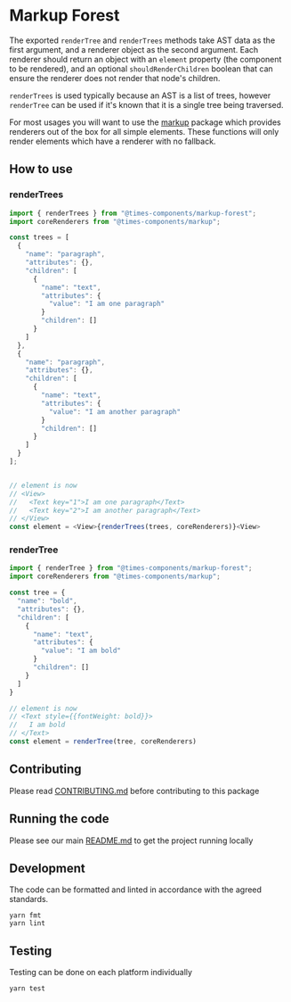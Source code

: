 # Markup Forest

The exported `renderTree` and `renderTrees` methods take AST data as the first
argument, and a renderer object as the second argument. Each renderer should
return an object with an `element` property (the component to be rendered), and
an optional `shouldRenderChildren` boolean that can ensure the renderer does not
render that node's children.

`renderTrees` is used typically because an AST is a list of trees, however
`renderTree` can be used if it's known that it is a single tree being traversed.

For most usages you will want to use the
[markup](https://github.com/newsuk/times-components/tree/master/packages/markup)
package which provides renderers out of the box for all simple elements. These
functions will only render elements which have a renderer with no fallback.

## How to use

### renderTrees

```js
import { renderTrees } from "@times-components/markup-forest";
import coreRenderers from "@times-components/markup";

const trees = [
  {
    "name": "paragraph",
    "attributes": {},
    "children": [
      {
        "name": "text",
        "attributes": {
          "value": "I am one paragraph"
        }
        "children": []
      }
    ]
  },
  {
    "name": "paragraph",
    "attributes": {},
    "children": [
      {
        "name": "text",
        "attributes": {
          "value": "I am another paragraph"
        }
        "children": []
      }
    ]
  }
];


// element is now
// <View>
//   <Text key="1">I am one paragraph</Text>
//   <Text key="2">I am another paragraph</Text>
// </View>
const element = <View>{renderTrees(trees, coreRenderers)}<View>
```

### renderTree

```js
import { renderTree } from "@times-components/markup-forest";
import coreRenderers from "@times-components/markup";

const tree = {
  "name": "bold",
  "attributes": {},
  "children": [
    {
      "name": "text",
      "attributes": {
        "value": "I am bold"
      }
      "children": []
    }
  ]
}

// element is now
// <Text style={{fontWeight: bold}}>
//   I am bold
// </Text>
const element = renderTree(tree, coreRenderers)
```

## Contributing

Please read [CONTRIBUTING.md](./CONTRIBUTING.md) before contributing to this
package

## Running the code

Please see our main [README.md](../README.md) to get the project running locally

## Development

The code can be formatted and linted in accordance with the agreed standards.

```
yarn fmt
yarn lint
```

## Testing

Testing can be done on each platform individually

```
yarn test
```
